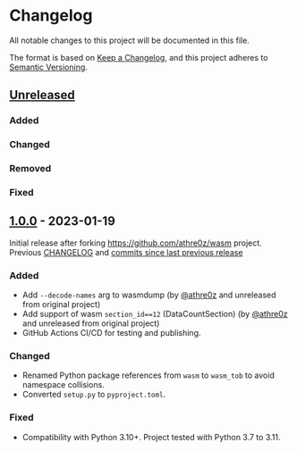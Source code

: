 # Changelog

All notable changes to this project will be documented in this file.

The format is based on [Keep a Changelog](https://keepachangelog.com/en/1.0.0/),
and this project adheres to [Semantic Versioning](https://semver.org/spec/v2.0.0.html).

## [Unreleased]

### Added 

### Changed

### Removed

### Fixed

## [1.0.0] - 2023-01-19

Initial release after forking https://github.com/athre0z/wasm project. Previous [CHANGELOG](https://github.com/athre0z/wasm/blob/fa88deaeb6f2e50a7f2796efc8f8ba70e59baafa/CHANGELOG.md) and [commits since last previous release](https://github.com/trailofbits/wasm-tob/compare/5b5f17e...v1.0.0)

### Added

- Add `--decode-names` arg to wasmdump (by [@athre0z] and unreleased from original project)
- Add support of wasm `section_id==12` (DataCountSection) (by [@athre0z] and unreleased from original project)
- GitHub Actions CI/CD for testing and publishing.

### Changed

- Renamed Python package references from `wasm` to `wasm_tob` to avoid namespace collisions.
- Converted `setup.py` to `pyproject.toml`.

### Fixed

- Compatibility with Python 3.10+. Project tested with Python 3.7 to 3.11.

[unreleased]: https://github.com/trailofbits/wasm-tob/compare/v1.0.0...HEAD
[1.0.0]: https://github.com/trailofbits/wasm-tob/releases/tag/v1.0.0

[@athre0z]: https://github.com/athre0z
